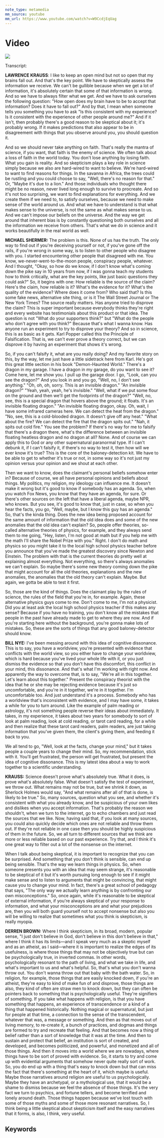 ```yaml
---
note_type: metamedia
mm_source: youtube
mm_url: https://www.youtube.com/watch?v=W9CcdjEqUag
---
```


# Video
![](https://www.youtube.com/watch?v=W9CcdjEqUag)

Transcript:

**LAWRENCE KRAUSS**: I like to keep an open mind but not so open that my brains fall out. And that's the key point. We have to skeptically assess the information we receive. We can't be gullible because when we get a lot of information, it's absolutely certain that some of that information is wrong. And so we have to always filter what we get. And we have to ask ourselves the following question: "How open does my brain have to be to accept that information? Does it have to fall out?" And by that, I mean when someone tells you something you have to ask "Is this consistent with my experience? Is it consistent with the experience of other people around me?" And if it isn't, then probably there's a good reason to be skeptical about it; it's probably wrong. If it makes predictions that also appear to be in disagreement with things that you observe around you, you should question it.  
  
And so we should never take anything on faith. That's really the mantra of science, if you want, that faith is the enemy of science. We often talk about a loss of faith in the world today. You don't lose anything by losing faith. What you gain is reality. And so skepticism plays a key role in science simply because we also are hard-wired to want to believe. We're hard-wired to want to find reasons for things. In the savanna in Africa, the trees could be rustling and you could choose to say, "Well, there's no reason for that." Or, "Maybe it's due to a lion." And those individuals who thought there might be no reason, never lived long enough to survive to procreate. And so it's not too surprising, we want to find explanations for everything. And we create them if we need to, to satisfy ourselves, because we need to make sense of the world around us. And what we have to understand is that what makes sense to the universe, is not the same as what makes sense to us. And we can't impose our beliefs on the universe. And the way we get around that inherent bias is by constantly questioning both ourselves and all the information we receive from others. That's what we do in science and it works beautifully in the real world as well.

**MICHAEL SHERMER:** The problem is this. None of us has the truth. The only way to find out if you're deceiving yourself or not, if you've gone off the rails, if you're wrong in some way, is to listen to other people who disagree with you. I started encountering other people that disagreed with me. You know, we-never-went-to-the-moon people, conspiracy people, whatever. And I thought, "Okay, so how do we know, if I don't know what's coming down the pike say in 10 years from now, if I was gonna teach my students how to think critically, what are the key points, like just basic questions they could ask?" So, it begins with one: How reliable is the source of the claim? Here's the claim, how reliable is it? What's the evidence for it? What's the quality of the evidence? Where does it come from? Who said that? Is this some fake news, alternative site thing, or is it The Wall Street Journal or The New York Times? The source really matters. Has anyone tried to disprove the claim? This is super important because everybody thinks they're right and every website has testimonials about this product or that idea. The question is not "What do your supporters think?" but "What do the people who don't agree with you think?" Because that's what I wanna know. Has anyone run an experiment to try to disprove your theory? And so in science, this is as basic as it gets. Karl Popper called this the Principle of Falsification. That is, we can't ever prove a theory correct, but we can disprove it by having an experiment that shows it's wrong.  
  
So, if you can't falsify it, what are you really doing? And my favorite story on this, by the way, let me just have a little sidetrack here from Karl. He's got this great little section in his book "Demon-Haunted World." There's a dragon in my garage. I have a dragon in my garage, do you want to see it? Come here, let me show you. I pull up the garage door. I go, "Look, can you see the dragon?" And you look in and you go, "Well, no, I don't see anything." "Oh, oh, oh, sorry. This is an invisible dragon." "An invisible dragon?" "Yeah, yeah, yeah, he's invisible." "Well, what if we put some flour on the ground and then we'll get the footprints of the dragon?" "Well, no, see, this is a special dragon that hovers above the ground; it floats. It's an invisible floating dragon." "An invisible floating dragon, okay. Oh, wait, I have some infrared cameras here. We can detect the heat from the dragon." "No, see, this is a cold-blooded dragon. It doesn't give off any heat." "What about the fire? We can detect the fire that the dragon spits out." "Nah, it spits out cold fire." You see the problem? If there's no way for me to falsify that there's a dragon there, what's the difference between an invisible floating heatless dragon and no dragon at all? None. And of course we can apply this to God or any other supernatural paranormal type. If I can't debunk it, if I can't falsify it, if there's no way to test it, then how will we ever know it's true? This is the core of the baloney-detection kit. We have to be able to get to whether it's true or not, in some way so it's not just my opinion versus your opinion and we shout at each other.  
  
Then we want to know, does the claimant's personal beliefs somehow enter in? Because of course, we all have personal opinions and beliefs about things. My politics, my religion, my ideology can influence me. It doesn't make it wrong but it's good to know if somebody has an agenda. So, when you watch Fox News, you know that they have an agenda, for sure. Or there's other sources on the left that have a liberal agenda, maybe NPR, who knows. But you see, it's good to know that, just in case, so when you hear the facts, you go, "Well, maybe, but I know this guy has an agenda." So, that's the kinda thing. Does the new idea being proposed account for the same amount of information that the old idea does and some of the new anomalies that the old idea can't explain? So, people offer theories, so-called alternative theories of physics, for example, and they always send them to me going, "Hey, listen, I'm not good at math but if you help me with the math I'll share the Nobel Prize with you." Right. I don't do math and physics so you might take it to the local high school physics teacher before you announce that you've made the greatest discovery since Newton and Einstein. The problem with that is the current theories do pretty well at explaining almost everything. Not everything, so there's always anomalies we can't explain. So maybe there's some new theory coming down the pike that might account for all the old theories, explanations and the new anomalies, the anomalies that the old theory can't explain. Maybe. But again, we gotta be able to test it first.  
  
So, those are the kind of things. Does the claimant play by the rules of science, the rules of the field that you're in, for example. Again, these alternative physics guys come to me. Don't come to me, I'm not a physicist. Did you at least ask the local high school physics teacher if this makes any sense? Because if you have no training, you don't know all the mistakes that people in the past have already made to get to where they are now. And if you're starting here without the background, you're gonna make lots of mistakes. So, these are the sorts of things that any good baloney-detector should know.

**BILL NYE:** I've been messing around with this idea of cognitive dissonance. This is to say, you have a worldview, you're presented with evidence that conflicts with the world view, so you either have to change your worldview, which is hard because you've lived your whole life with it, or you just dismiss the evidence so that you don't have this discomfort, this conflict in your mind, this dissonance. And that's what I'm working with right now. And apparently the way to overcome that, is to say, "We're all in this together. Let's learn about this together." Present the conspiracy theorist with the idea that he or she may be rejecting evidence because it's just so uncomfortable, and you're in it together, we're in it together. I'm uncomfortable too. And just understand it's a process. Somebody who has a worldview that's inconsistent with evidence, and I may have some, it takes a while for you to turn around. Like the example of palm reading or astrology, it's not something people reverse their ideas about immediately. It takes, in my experience, it takes about two years for somebody to sort of look at palm reading, look at cold reading, or tarot card reading, for a while and then realize that these tarot card readers, palm readers, are just taking information that you've given them, the client's giving them, and feeding it back to you.  
  
We all tend to go, "Well, look at the facts, change your mind," but it takes people a couple years to change their mind. So, my recommendation, stick with it. You'll get frustrated, the person will get frustrated, but present the idea of cognitive dissonance. This is my latest idea about a way to work together to a scientific understanding.

**KRAUSS:** Science doesn't prove what's absolutely true. What it does, is prove what's absolutely false. What doesn't satisfy the test of experiment, we throw out. What remains may not be true, but we shrink it down, as Sherlock Holmes would say, "And what remains after all of that is done, is likely to be true." So, many sources, question what you see, and whether it's consistent with what you already know, and be suspicious of your own likes and dislikes when you accept information. That's probably the reason we shouldn't, when we turn to the internet, go to echo chambers and just read the sources that we like. Now, having said that, if you look at many sources, you could also quickly decide which ones are not reliable and throw them out. If they're not reliable in one case then you should be highly suspicious of them in the future. So, we all turn to different sources that we think are more or less reliable based on our past experience. Try that, and I think it's one great way to filter out a lot of the nonsense on the internet.  
  
When I talk about being skeptical, it is important to recognize that you can be surprised. And something that you don't think is sensible, can end up being sensible. That's the way we learn things in physics. So, when someone presents you with an idea that may seem strange, it's reasonable to be skeptical of it but it's worth pursuing long enough to see if it might make sense and to listen to arguments that might be convincing, that might cause you to change your mind. In fact, there's a great school of pedagogy that says, "The only way we actually learn anything is by confronting our own misconceptions." So, once again, while it's reasonable to be skeptical of external information, if you're always skeptical of your response to information, and what your misconceptions are and what your prejudices are, then you will both guard yourself not to accept nonsense but also you will be willing to realize that sometimes what you think is skepticism, is really myopia.

**DERREN BROWN:** Where I think skepticism, in its broad, modern, popular sense, "I just don't believe in God, don't believe in this don't believe in that," where I think it has its limits—and I speak very much as a skeptic myself and as an atheist, as I said—where it is important to realize the edges of its usefulness, is where those things that may not be objectively true but can be psychologically true, in inverted commas. In other words, psychologically resonant to the path of living, and what we take in life, and what's important to us and what's helpful. So, that's what you don't wanna throw out. You don't wanna throw out that baby with the bath water. So, in religion, for example, those things that are easily knocked down, if you're an atheist, they're easy to kind of make fun of and disprove, those things are also, they kind of often are straw men to knock down, but they can often be pointers back to something that is psychologically useful. They're signifiers of something. If you take what happens with religion, is that you have something that happens, an experience of transcendence or a kind of a thing that happened historically. Nothing magical or supernatural, but just for people at that time, a connection to the sense of the transcendent, whatever that was, a message or something. And then as that moves out of living memory, to re-create it, a bunch of practices, and dogmas and things are formed to try and recreate that feeling. And that becomes now a thing of belief rather than a sort of knowledge that it was at the time. And then to sustain and protect that belief, an institution is sort of created, and developed, and becomes politicized, and powerful, and monetized and all of those things. And then it moves into a world where we are nowadays, where things have to be sort of proved with evidence. So, it starts to try and come up with evidential arguments that somehow never quite really sort of work. So, you do end up with a thing that's easy to knock down but that can miss the fact that there's something at the heart of it, which maybe is useful. Maybe those narratives around religion are useful to us psychologically. Maybe they have an archetypal, or a mythological use, that it would be a shame to dismiss because we feel the absence of those things. It's the very fact we turn to psychics, and fortune tellers, and become terrified and lonely around death. Those things happen because we've lost touch with some of those myths and some of those more resonant narratives. So, I think being a little skeptical about skepticism itself and the easy narratives that it forms, is also, I think, very useful.


## Keywords